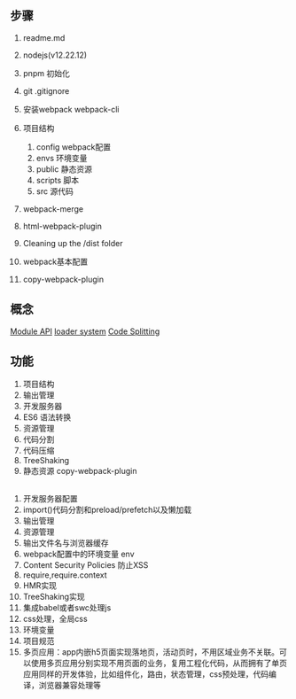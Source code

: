 ## 步骤
1. readme.md
2. nodejs(v12.22.12)
3. pnpm 初始化
4. git .gitignore
5. 安装webpack webpack-cli
6. 项目结构
   1. config                 webpack配置
   2. envs                   环境变量
   3. public                 静态资源
   4. scripts                脚本
   5. src                    源代码

7. webpack-merge
8. html-webpack-plugin
9. Cleaning up the /dist folder
10. webpack基本配置
11. copy-webpack-plugin



## 概念
[Module API](https://webpack.js.org/api/module-methods/)
[loader system](https://webpack.js.org/concepts/loaders/)
[Code Splitting](https://webpack.js.org/guides/code-splitting/)

## 功能
1. 项目结构
2. 输出管理
3. 开发服务器
4. ES6 语法转换
5. 资源管理
6. 代码分割
7. 代码压缩
8. TreeShaking
9. 静态资源 copy-webpack-plugin

## 
1. 开发服务器配置
2. import()代码分割和preload/prefetch以及懒加载
3. 输出管理
4. 资源管理
5. 输出文件名与浏览器缓存
6. webpack配置中的环境变量 env 
7. Content Security Policies 防止XSS
8. require,require.context
9. HMR实现
10. TreeShaking实现
11. 集成babel或者swc处理js
12. css处理，全局css
13. 环境变量
14. 项目规范
15. 多页应用：app内嵌h5页面实现落地页，活动页时，不用区域业务不关联。可以使用多页应用分别实现不用页面的业务，复用工程化代码，从而拥有了单页应用同样的开发体验，比如组件化，路由，状态管理，css预处理，代码编译，浏览器兼容处理等